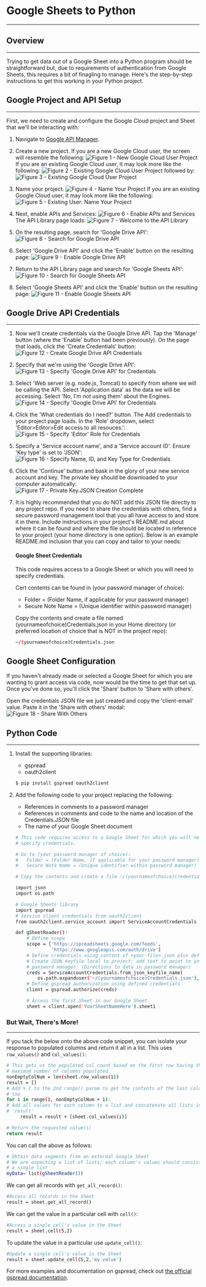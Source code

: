# Google Sheets to Python
***
## Overview
***
Trying to get data out of a Google Sheet into a Python program should be straightforward but, due to requirements of authentication from Google Sheets, this requires a bit of finagling to manage. Here's the step-by-step instructions to get this working in your Python project.

## Google Project and API Setup
***
First, we need to create and configure the Google Cloud project and Sheet that we'll be interacting with:
  1. Navigate to [Google API Manager](https://console.cloud.google.com/).

  2. Create a new project. If you are a new Google Cloud user, the screen will resemble the following:
    ![Figure 1 - New Google Cloud User Project](images/01_NewGoogleCloudUserProject.png?raw=true "Figure 1 - New Google Cloud User Project")
  If you are an existing Google Cloud user, it may look more like the following:
    ![Figure 2 - Existing Google Cloud User Project](images/100_ExistingGoogleCloudUserProject.png?raw=true "Figure 2 - Existing Google Cloud User Project")
  followed by:
    ![Figure 3 - Existing Google Cloud User Project](images/100_ExistingGoogleCloudUserProject_b.png?raw=true "Figure 3 - Existing Google Cloud User Project")

  3. Name your project.
    ![Figure 4 - Name Your Project](images/02_NewGoogleCloudUserProjectName.png?raw=true "Figure 4 - Name Your Project")
  If you are an existing Google Cloud user, it may look more like the following:
    ![Figure 5 - Existing User: Name Your Project](images/101_ExistingGoogleCloudUserProjectName.png?raw=true "Figure 5 - Existing User: Name Your Project")

  4. Next, enable APIs and Services:
    ![Figure 6 - Enable APIs and Services](images/03_NewGoogleCloudUserProjectEnableAPI.png?raw=true "Figure 6 - Enable APIs and Services")
  The API Library page loads:
    ![Figure 7 - Welcome to the API Library](images/04_NewGoogleCloudUserProjectSearchAPI.png?raw=true "Figure 7 - Welcome to the API Library")

  5. On the resulting page, search for 'Google Drive API':
    ![Figure 8 - Search for Google Drive API](images/05_NewGoogleCloudUserProjectSearchAPI2.png?raw=true "Figure 8 - Search for Google Drive API")

  6. Select 'Google Drive API' and click the 'Enable' button on the resulting page:
    ![Figure 9 - Enable Google Drive API](images/06_NewGoogleCloudUserProjectSheetsAPIEnable2.png?raw=true "Figure 9 - Enable Google Drive API")

  7. Return to the API Library page and search for 'Google Sheets API':
    ![Figure 10 - Search for Google Sheets API](images/05_NewGoogleCloudUserProjectSheetsAPI.png?raw=true "Figure 10 - Search for Google Sheets API")

  8. Select 'Google Sheets API' and click the 'Enable' button on the resulting page:
    ![Figure 11 - Enable Google Sheets API](images/06_NewGoogleCloudUserProjectSheetsAPIEnable.png?raw=true "Figure 11 - Enable Google Sheets API")

## Google Drive API Credentials
***
  1. Now we'll create credentials via the Google Drive API. Tap the 'Manage' button (where the 'Enable' button had been previously). On the page that loads, click the 'Create Credentials' button:
    ![Figure 12 - Create Google Drive API Credentials](images/07_NewGoogleCloudUserProjectCredentials.png?raw=true "Figure 12 - Create Google Drive API Credentials")

  2. Specify that we're using the 'Google Drive API':
    ![Figure 13 - Specify 'Google Drive API' for Credentials](images/08_NewGoogleCloudUserProjectCredentialsAPI.png?raw=true "Figure 13 - Specify 'Google Drive API' for Credentials")

  3. Select 'Web server (e.g. node.js, Tomcat) to specify from where we will be calling the API.
  Select 'Application data' as the data we will be accessing.
  Select 'No, I'm not using them' about the Engines.
    ![Figure 14 - Specify 'Google Drive API' for Credentials](images/08_NewGoogleCloudUserProjectCredentialsAPI_2.png?raw=true "Figure 14 - Specify 'Google Drive API' for Credentials")

  4. Click the 'What credentials do I need?' button. The Add credentials to your project page loads. In the 'Role' dropdown, select 'Editor>Editor>Edit access to all resouces.':
    ![Figure 15 - Specify 'Editor' Role for Credentials](images/09_NewGoogleCloudUserProjectCredentialsDetails.png?raw=true "Figure 15 - Specify 'Editor' Role for Credentials")

  5. Specify a 'Service account name', and a 'Service account ID'. Ensure 'Key type' is set to 'JSON':
    ![Figure 16 - Specify Name, ID, and Key Type for Credentials](images/09_NewGoogleCloudUserProjectCredentialsDetails_2.png?raw=true "Figure 16 - Specify Name, ID, and Key Type for Credentials")

  6. Click the 'Continue' button and bask in the glory of your new service account and key. The private key should be downloaded to your computer automatically:
    ![Figure 17 - Private Key.JSON Creation Complete](images/10_NewGoogleCloudUserProjectCredentialsCreated.png?raw=true "Figure 17 - Private Key.JSON Creation Complete")

  7. It is highly recommended that you do NOT add this JSON file directly to any project repo. If you need to share the credentials with others, find a secure password management tool that you all have access to and store it in there. Include instructions in your project's README.md about where it can be found and where the file should be located in reference to your project (your home directory is one option). Below is an example README.md inclusion that you can copy and tailor to your needs:

      #### Google Sheet Credentials

      This code requires access to a Google Sheet or which you will need to specify credentials.

      Cert contents can be found in (your password manager of choice):
      - Folder = (Folder Name, if applicable for your password manager)
      - Secure Note Name = (Unique identifier within password manager)

      Copy the contents and create a file named (yournameofchoice)Credentials.json in your Home directory (or preferred location of choice that is NOT in the project repo):

      ```bash
      ~/(yournameofchoice)Credentials.json
      ```

## Google Sheet Configuration

If you haven't already made or selected a Google Sheet for which you are wanting to grant access via code, now would be the time to get that set up. Once you've done so, you'll click the 'Share' button to 'Share with others'. 

Open the credentials JSON file we just created and copy the 'client-email' value. Paste it in the 'Share with others' modal:
  ![Figure 18 - Share With Others](images/11_NewGoogleCloudUserProjectCredentialsShared.png?raw=true "Figure 18 - Share With Others")




## Python Code
***
1. Install the supporting libraries:
    - gspread
    - oauth2client

    ```bash
    $ pip install gspread oauth2client
    ```

2. Add the following code to your project replacing the following:
    - References in comments to a password manager
    - References in comments and code to the name and location of the Credentials.JSON file
    - The name of your Google Sheet document

    ```bash
    # This code requires access to a Google Sheet for which you will need to
    # specify credentials.

    # Go to (your password manager of choice):
    #   Folder = (Folder Name, if applicable for your password manager)
    #   Secure Note Name = (Unique identifier within password manager)

    # Copy the contents and create a file ~/(yournameofchoice)Credentials.json

    import json
    import os.path

    # Google Sheets library
    import gspread
    # Service client credentials from oauth2client
    from oauth2client.service_account import ServiceAccountCredentials

    def gSheetReader():
        # Define scope
        scope = ['https://spreadsheets.google.com/feeds',
                 'https://www.googleapis.com/auth/drive']
        # Define credentials using content of <your-file>.json plus defined scope
        # Create JSON keyfile local to project; add text to point to your
        # password manager: (Directions to data in password manager)
        creds = ServiceAccountCredentials.from_json_keyfile_name(
            os.path.expanduser('~/(yournameofchoice)Credentials.json'), scope)
        # Define gspread authorization using defined credentials
        client = gspread.authorize(creds)

        # Access the first Sheet in our Google Sheet
        sheet = client.open('YourSheetNameHere').sheet1
    ```


### But Wait, There's More!
***
If you tack the below onto the above code snippet, you can isolate your response to populated columns and return it all in a list. This uses `row_values()` and `col_values()`:

```bash
# This gets us the populated col count based on the first row having the
# maximum number of columns populated
nonEmptyColNum = len(sheet.row_values(1))
result = []
# Add + 1 to the 2nd range() param to get the contents of the last column
# too
for i in range(1, nonEmptyColNum + 1):
# Add all values for each column to a list and concatenate all lists into
# 'result'
     result = result + [sheet.col_values(i)]

# Return the requested value(s)
return result
```

You can call the above as follows:

```bash
# Obtain data segments from an external Google Sheet
# We are expecting a list of lists; each column's values should consist of
# a single list
myData= list(gSheetReader())
```

We can get all records with `get_all_record()`:

```bash
#Access all records in the Sheet
result = sheet.get_all_record()
```

We can get the value in a particular cell with `cell()`:

```bash
#Access a single cell's value in the Sheet
result = sheet.cell(5,2)
```

To update the value in a particular use `update_cell()`:

```bash
#Update a single cell's value in the Sheet
result = sheet.update_cell(5,2,'my value')
```

For more examples and documentation on gspread, check out [the official gspread documentation](https://gspread.readthedocs.io/en/latest/user-guide.html#).